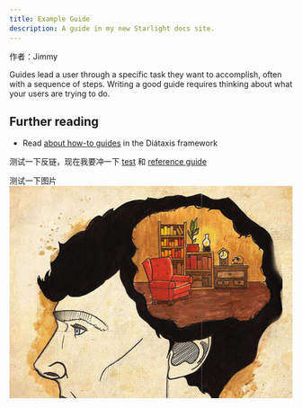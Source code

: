 ```yaml
---
title: Example Guide
description: A guide in my new Starlight docs site.
---
```


作者：Jimmy

Guides lead a user through a specific task they want to accomplish, often with a sequence of steps.
Writing a good guide requires thinking about what your users are trying to do.

## Further reading

- Read [about how-to guides](https://diataxis.fr/how-to-guides/) in the Diátaxis framework

测试一下反链，现在我要冲一下 [test](../test/test) 和 [reference guide](../reference/reference-guide/)

测试一下图片
![test image](../../../assets/test/brain.jpg)